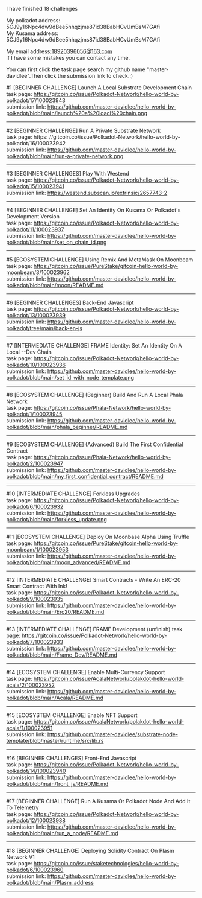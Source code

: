 I have finished 18 challenges

My polkadot address: 5CJ9y16Npc4dw9dBee5hhqzjms87id38BabHCvUmBsM7GAfi   
My Kusama address: 5CJ9y16Npc4dw9dBee5hhqzjms87id38BabHCvUmBsM7GAfi


My email address:18920396056@163.com   
if I have some mistakes you can contact any time.

You can first click the task page search my github name "master-davidlee".Then click the submission link to check.:)



#1 [BEGINNER CHALLENGE] Launch A Local Substrate Development Chain    
task page:        https://gitcoin.co/issue/Polkadot-Network/hello-world-by-polkadot/17/100023943   
submission link:  https://github.com/master-davidlee/hello-world-by-polkadot/blob/main/launch%20a%20loacl%20chain.png

*******

#2 [BEGINNER CHALLENGE] Run A Private Substrate Network   
task page:        https:  //gitcoin.co/issue/Polkadot-Network/hello-world-by-polkadot/16/100023942   
submission link:  https://github.com/master-davidlee/hello-world-by-polkadot/blob/main/run-a-private-network.png

********

#3 [BEGINNER CHALLENGES] Play With Westend   
task page:        https://gitcoin.co/issue/Polkadot-Network/hello-world-by-polkadot/15/100023941   
submission link:  https://westend.subscan.io/extrinsic/2657743-2

********

#4 [BEGINNER CHALLENGE] Set An Identity On Kusama Or Polkadot's Development Version   
task page:        https://gitcoin.co/issue/Polkadot-Network/hello-world-by-polkadot/11/100023937   
submission link:  https://github.com/master-davidlee/hello-world-by-polkadot/blob/main/set_on_chain_id.png

********

#5 [ECOSYSTEM CHALLENGE] Using Remix And MetaMask On Moonbeam   
task page:        https://gitcoin.co/issue/PureStake/gitcoin-hello-world-by-moonbeam/3/100023962   
submission link:  https://github.com/master-davidlee/hello-world-by-polkadot/blob/main/moon/README.md

********

#6 [BEGINNER CHALLENGES] Back-End Javascript   
task page:        https://gitcoin.co/issue/Polkadot-Network/hello-world-by-polkadot/13/100023939   
submission link:  https://github.com/master-davidlee/hello-world-by-polkadot/tree/main/back-en-js

********

#7 [INTERMEDIATE CHALLENGE] FRAME Identity: Set An Identity On A Local --Dev Chain   
task page:        https://gitcoin.co/issue/Polkadot-Network/hello-world-by-polkadot/10/100023936   
submission link:  https://github.com/master-davidlee/hello-world-by-polkadot/blob/main/set_id_with_node_template.png

********

#8 [ECOSYSTEM CHALLENGE] (Beginner) Build And Run A Local Phala Network   
task page:        https://gitcoin.co/issue/Phala-Network/hello-world-by-polkadot/1/100023945   
submission link:  https://github.com/master-davidlee/hello-world-by-polkadot/blob/main/phala_beginner/README.md

********


#9 [ECOSYSTEM CHALLENGE] (Advanced) Build The First Confidential Contract   
task page:        https://gitcoin.co/issue/Phala-Network/hello-world-by-polkadot/2/100023947   
submission link:  https://github.com/master-davidlee/hello-world-by-polkadot/blob/main/my_first_confidential_contract/README.md

********

#10 [INTERMEDIATE CHALLENGE] Forkless Upgrades   
task page:        https://gitcoin.co/issue/Polkadot-Network/hello-world-by-polkadot/6/100023932   
submission link:  https://github.com/master-davidlee/hello-world-by-polkadot/blob/main/forkless_update.png

********

#11 [ECOSYSTEM CHALLENGE] Deploy On Moonbase Alpha Using Truffle   
task page:        https://gitcoin.co/issue/PureStake/gitcoin-hello-world-by-moonbeam/1/100023953   
submission link:  https://github.com/master-davidlee/hello-world-by-polkadot/blob/main/moon_advanced/README.md

********

#12 [INTERMEDIATE CHALLENGE] Smart Contracts - Write An ERC-20 Smart Contract With Ink!   
task page:        https://gitcoin.co/issue/Polkadot-Network/hello-world-by-polkadot/9/100023935   
submission link:  https://github.com/master-davidlee/hello-world-by-polkadot/blob/main/Erc20/README.md

********


#13 [INTERMEDIATE CHALLENGE] FRAME Development   (unfinish)
task page:        https://gitcoin.co/issue/Polkadot-Network/hello-world-by-polkadot/7/100023933   
submission link:  https://github.com/master-davidlee/hello-world-by-polkadot/blob/main/Frame_Dev/README.md

********

#14 [ECOSYSTEM CHALLENGE] Enable Multi-Currency Support   
task page:        https://gitcoin.co/issue/AcalaNetwork/polakdot-hello-world-acala/2/100023952   
submission link:  https://github.com/master-davidlee/hello-world-by-polkadot/blob/main/Acala/README.md

********

#15  [ECOSYSTEM CHALLENGE] Enable NFT Support  
task page:        https://gitcoin.co/issue/AcalaNetwork/polakdot-hello-world-acala/1/100023951   
submission link:  https://github.com/master-davidlee/substrate-node-template/blob/master/runtime/src/lib.rs

********

#16  [BEGINNER CHALLENGES] Front-End Javascript  
task page:        https://gitcoin.co/issue/Polkadot-Network/hello-world-by-polkadot/14/100023940   
submission link:  https://github.com/master-davidlee/hello-world-by-polkadot/blob/main/front_js/README.md

********

#17  [BEGINNER CHALLENGE] Run A Kusama Or Polkadot Node And Add It To Telemetry  
task page:        https://gitcoin.co/issue/Polkadot-Network/hello-world-by-polkadot/12/100023938   
submission link:  https://github.com/master-davidlee/hello-world-by-polkadot/blob/main/run_a_node/README.md

********

#18  [BEGINNER CHALLENGE] Deploying Solidity Contract On Plasm Network V1  
task page:        https://gitcoin.co/issue/staketechnologies/hello-world-by-polkadot/6/100023960   
submission link:  https://github.com/master-davidlee/hello-world-by-polkadot/blob/main/Plasm_address

********

